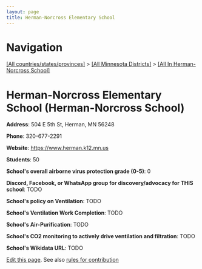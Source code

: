 ```yaml
---
layout: page
title: Herman-Norcross Elementary School
---
```

# Navigation

[[All countries/states/provinces]](../../..) > [[All Minnesota Districts]](../..) > [[All In Herman-Norcross School]](..)

# Herman-Norcross Elementary School (Herman-Norcross School)

**Address**: 504 E 5th St, Herman, MN 56248

**Phone**: 320-677-2291

**Website**: <https://www.herman.k12.mn.us>

**Students**: 50

**School's overall airborne virus protection grade (0-5)**: 0

**Discord, Facebook, or WhatsApp group for discovery/advocacy for THIS school**: TODO

**School's policy on Ventilation**: TODO

**School's Ventilation Work Completion**: TODO

**School's Air-Purification**: TODO

**School's CO2 monitoring to actively drive ventilation and filtration**: TODO

**School's Wikidata URL**: TODO


[Edit this page](https://github.com/ventilate-schools/MN/edit/main/./Herman-Norcross_School/Herman-Norcross_Elementary_School.md). See also [rules for contribution](../../../contribution-rules/)